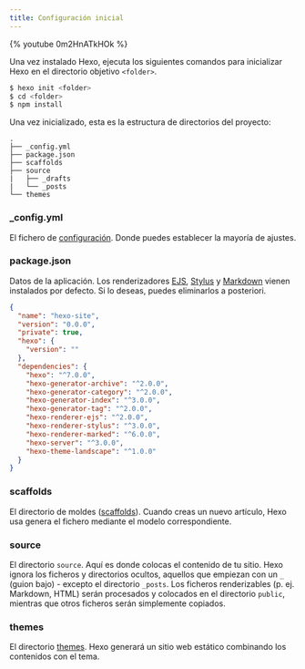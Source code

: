 ```yaml
---
title: Configuración inicial
---
```


{% youtube 0m2HnATkHOk %}

Una vez instalado Hexo, ejecuta los siguientes comandos para inicializar Hexo en el directorio objetivo `<folder>`.

```bash
$ hexo init <folder>
$ cd <folder>
$ npm install
```

Una vez inicializado, esta es la estructura de directorios del proyecto:

```plain
.
├── _config.yml
├── package.json
├── scaffolds
├── source
|   ├── _drafts
|   └── _posts
└── themes
```

### \_config.yml

El fichero de [configuración](configuration.html). Donde puedes establecer la mayoría de ajustes.

### package.json

Datos de la aplicación. Los renderizadores [EJS](https://ejs.co/), [Stylus](http://learnboost.github.io/stylus/) y [Markdown](http://daringfireball.net/projects/markdown/) vienen instalados por defecto. Si lo deseas, puedes eliminarlos a posteriori.

```json package.json
{
  "name": "hexo-site",
  "version": "0.0.0",
  "private": true,
  "hexo": {
    "version": ""
  },
  "dependencies": {
    "hexo": "^7.0.0",
    "hexo-generator-archive": "^2.0.0",
    "hexo-generator-category": "^2.0.0",
    "hexo-generator-index": "^3.0.0",
    "hexo-generator-tag": "^2.0.0",
    "hexo-renderer-ejs": "^2.0.0",
    "hexo-renderer-stylus": "^3.0.0",
    "hexo-renderer-marked": "^6.0.0",
    "hexo-server": "^3.0.0",
    "hexo-theme-landscape": "^1.0.0"
  }
}
```

### scaffolds

El directorio de moldes ([scaffolds](writing.html#Scaffolds)). Cuando creas un nuevo artículo, Hexo usa genera el fichero mediante el modelo correspondiente.

### source

El directorio `source`. Aquí es donde colocas el contenido de tu sitio. Hexo ignora los ficheros y directorios ocultos, aquellos que empiezan con un  `_` (guion bajo) - excepto el directorio `_posts`. Los ficheros renderizables (p. ej. Markdown, HTML) serán procesados y colocados en el directorio `public`, mientras que otros ficheros serán simplemente copiados.

### themes

El directorio [themes](themes.html). Hexo generará un sitio web estático combinando los contenidos con el tema.
